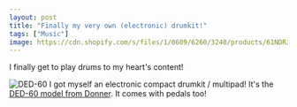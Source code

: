 ```yaml
---
layout: post
title: "Finally my very own (electronic) drumkit!"
tags: ["Music"]
image: https://cdn.shopify.com/s/files/1/0609/6260/3240/products/61NDRJZGCXL._AC_SX679_600x.jpg
---
```

I finally get to play drums to my heart's content!
<!--more-->
![DED-60](https://cdn.shopify.com/s/files/1/0609/6260/3240/products/61NDRJZGCXL._AC_SX679_600x.jpg)
I got myself an electronic compact drumkit / multipad! It's the [DED-60 model from Donner](https://donnerca.com/products/donner-ded-60t-portable-electronic-drum-tabletop-set-machine-with-drum-stick-foot-pedals). It comes with pedals too!